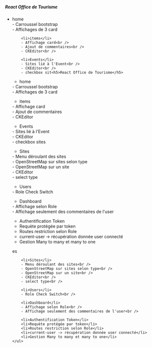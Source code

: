 <h5>React Office de Tourisme</h5>
<p>
    <ul>
        <li>home</li>
        - Carroussel bootstrap<br />
        - Affichages de 3 card<br />

        <li>items</li>
        - Affichage card<br />
        - Ajout de commentaires<br />
        - CKEditor<br />

        <li>Events</li>
        - Sites lié à l'Event<br />
        - CKEditor<br />
        - checkbox sit<h5>React Office de Tourisme</h5>
<p>
    <ul>
        <li>home</li>
    </ul>
    - Carroussel bootstrap<br />
    - Affichages de 3 card<br />
    <ul>
        <li>items</li>
    </ul>
    - Affichage card<br />
    - Ajout de commentaires<br />
    - CKEditor<br />
    <ul>
        <li>Events</li>
    </ul>
    - Sites lié à l'Event<br />
    - CKEditor<br />
    - checkbox sites<br />
    <ul>
        <li>Sites</li>
    </ul>
    - Menu déroulant des sites<br />
    - OpenStreetMap sur sites selon type<br />
    - OpenStreetMap sur un site<br />
    - CKEditor<br />
    - select type<br />
    <ul>
        <li>Users</li>
    </ul>
    - Role Check Switch<br />
    <ul>
        <li>Dashboard</li>
    </ul>
    - Affichage selon Role<br />
    - Affichage seulement des commentaires de l'user<br />
    <ul>
        <li>Authentification Token</li>
        <li>Requète protégée par token</li>
        <li>Routes restriction selon Role</li>
        <li>current-user -> récupération donnée user connecté</li>
        <li>Gestion Many to many et many to one</li>
    </ul>
</p>es<br />

        <li>Sites</li>
        - Menu déroulant des sites<br />
        - OpenStreetMap sur sites selon type<br />
        - OpenStreetMap sur un site<br />
        - CKEditor<br />
        - select type<br />

        <li>Users</li>
        - Role Check Switch<br />

        <li>Dashboard</li>
        - Affichage selon Role<br />
        - Affichage seulement des commentaires de l'user<br />

        <li>Authentification Token</li>
        <li>Requète protégée par token</li>
        <li>Routes restriction selon Role</li>
        <li>current-user -> récupération donnée user connecté</li>
        <li>Gestion Many to many et many to one</li>
    </ul>
</p>
